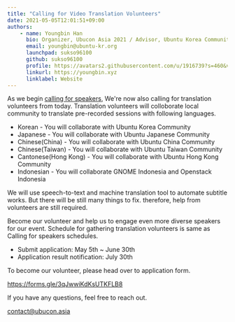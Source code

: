 ```yaml
---
title: "Calling for Video Translation Volunteers"
date: 2021-05-05T12:01:51+09:00
authors:
    - name: Youngbin Han
      bio: Organizer, Ubucon Asia 2021 / Advisor, Ubuntu Korea Community 
      email: youngbin@ubuntu-kr.org
      launchpad: sukso96100
      github: sukso96100
      profile: https://avatars2.githubusercontent.com/u/1916739?s=460&v=4
      linkurl: https://youngbin.xyz
      linklabel: Website
---
```


As we begin [calling for speakers](../2021-05-05-call-for-speakers), We're now also calling for translation volunteers from today.
Translation volunteers will colloborate local community to translate pre-recorded sessions with following languages.

- Korean - You will collaborate with Ubuntu Korea Community
- Japanese - You will collaborate with Ubuntu Japanese Community
- Chinese(China) - You will collaborate with Ubuntu China Community
- Chinese(Taiwan) - You will collaborate with Ubuntu Taiwan Community
- Cantonese(Hong Kong) - You will collaborate with Ubuntu Hong Kong Community
- Indonesian - You will collaborate GNOME Indonesia and Openstack Indonesia 

We will use speech-to-text and machine translation tool to automate subtitle works. But there will be still many things to fix. therefore, help from volunteers are still required.

Become our volunteer and help us to engage even more diverse speakers for our event.
Schedule for gathering translation volunteers is same as Calling for speakers schedules.

- Submit application: May 5th ~ June 30th
- Application result notification: July 30th

To become our volunteer, please head over to application form.

https://forms.gle/3qJwwiKdKsUTKFLB8

If you have any questions, feel free to reach out.

contact@ubucon.asia